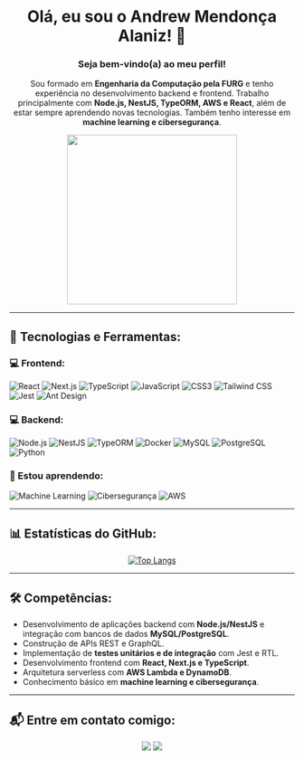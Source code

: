 <div align="center">

# Olá, eu sou o Andrew Mendonça Alaniz! 👋

### Seja bem-vindo(a) ao meu perfil!

Sou formado em **Engenharia da Computação pela FURG** e tenho experiência no desenvolvimento backend e frontend. Trabalho principalmente com **Node.js, NestJS, TypeORM, AWS e React**, além de estar sempre aprendendo novas tecnologias. Também tenho interesse em **machine learning e cibersegurança**.

<div id="header" align="center">
  <img src="https://media.giphy.com/media/3o7bu3XilJ5BOiSGic/giphy.gif" width="300"/>
</div>

</div>

---

## 🚀 Tecnologias e Ferramentas:

### 💻 Frontend:
![React](https://img.shields.io/badge/React-20232A?style=for-the-badge&logo=react&logoColor=61DAFB)
![Next.js](https://img.shields.io/badge/next%20js-000000?style=for-the-badge&logo=nextdotjs&logoColor=white)
![TypeScript](https://img.shields.io/badge/TypeScript-007ACC?style=for-the-badge&logo=typescript&logoColor=white)
![JavaScript](https://img.shields.io/badge/JavaScript-323330?style=for-the-badge&logo=javascript&logoColor=F7DF1E)
![CSS3](https://img.shields.io/badge/CSS3-1572B6?style=for-the-badge&logo=css3&logoColor=white)
![Tailwind CSS](https://img.shields.io/badge/Tailwind_CSS-38B2AC?style=for-the-badge&logo=tailwind-css&logoColor=white)
![Jest](https://img.shields.io/badge/Jest-C21325?style=for-the-badge&logo=jest&logoColor=white)
![Ant Design](https://img.shields.io/badge/Ant%20Design-0170FE?style=for-the-badge&logo=ant-design&logoColor=white)

### 💻 Backend:
![Node.js](https://img.shields.io/badge/Node.js-339933?style=for-the-badge&logo=nodedotjs&logoColor=white)
![NestJS](https://img.shields.io/badge/nestjs-E0234E?style=for-the-badge&logo=nestjs&logoColor=white)
![TypeORM](https://img.shields.io/badge/TypeORM-4479A1?style=for-the-badge&logo=typeorm&logoColor=white)
![Docker](https://img.shields.io/badge/Docker-2CA5E0?style=for-the-badge&logo=docker&logoColor=white)
![MySQL](https://img.shields.io/badge/MySQL-005C84?style=for-the-badge&logo=mysql&logoColor=white)
![PostgreSQL](https://img.shields.io/badge/PostgreSQL-316192?style=for-the-badge&logo=postgresql&logoColor=white)
![Python](https://img.shields.io/badge/Python-FFD43B?style=for-the-badge&logo=python&logoColor=blue)

### 🌱 Estou aprendendo:
![Machine Learning](https://img.shields.io/badge/Machine%20Learning-FF6F00?style=for-the-badge&logo=tensorflow&logoColor=white)
![Cibersegurança](https://img.shields.io/badge/Cybersecurity-000000?style=for-the-badge&logo=torbrowser&logoColor=white)
![AWS](https://img.shields.io/badge/AWS-232F3E?style=for-the-badge&logo=amazon-aws&logoColor=white)

---

## 📊 Estatísticas do GitHub:
<div align="center">

[![Top Langs](https://github-readme-stats.vercel.app/api/top-langs/?username=andrewalaniz&layout=compact)](https://github.com/andrewalaniz/github-readme-stats)

</div>

---

## 🛠️ Competências:
- Desenvolvimento de aplicações backend com **Node.js/NestJS** e integração com bancos de dados **MySQL/PostgreSQL**.
- Construção de APIs REST e GraphQL.
- Implementação de **testes unitários e de integração** com Jest e RTL.
- Desenvolvimento frontend com **React, Next.js e TypeScript**.
- Arquitetura serverless com **AWS Lambda e DynamoDB**.
- Conhecimento básico em **machine learning e cibersegurança**.

---

## 📬 Entre em contato comigo:
<div align="center">
  <a href="https://www.linkedin.com/in/andrewalaniz/" target="_blank"><img src="https://img.shields.io/badge/-LinkedIn-%230077B5?style=for-the-badge&logo=linkedin&logoColor=white" target="_blank"></a> 
  <a href="mailto:andrewalaniz@gmail.com"><img src="https://img.shields.io/badge/-Gmail-%23333?style=for-the-badge&logo=gmail&logoColor=white" target="_blank"></a>
</div>

